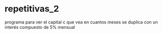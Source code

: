 # repetitivas_2
programa para ver el capital c que vea en cuantos meses se duplica con un interés compuesto de 5% mensual 
